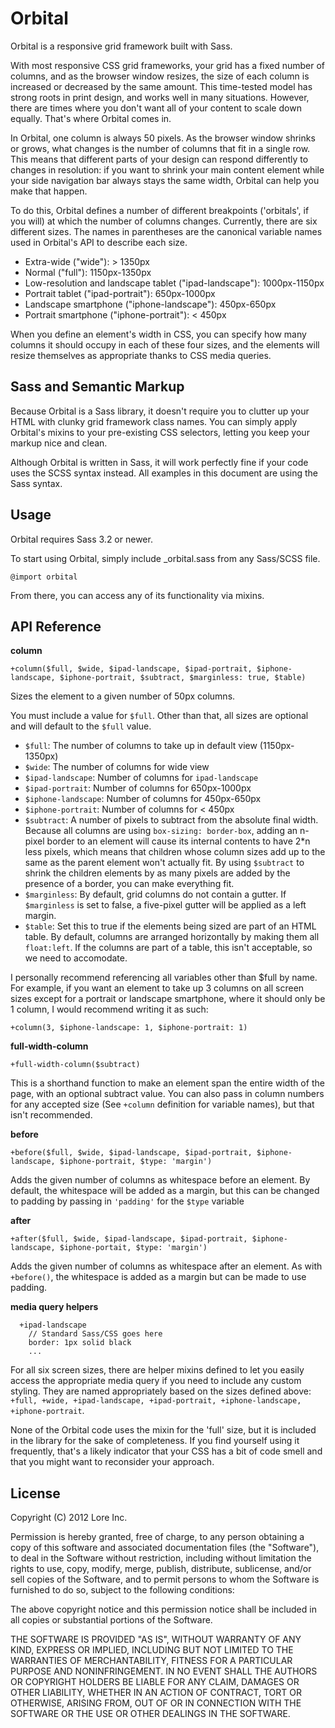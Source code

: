 # Orbital
Orbital is a responsive grid framework built with Sass.

With most responsive CSS grid frameworks, your grid has a fixed number of columns, and as the browser window resizes, the size of each column is increased or decreased by the same amount. This time-tested model has strong roots in print design, and works well in many situations. However, there are times where you don't want all of your content to scale down equally. That's where Orbital comes in.

In Orbital, one column is always 50 pixels. As the browser window shrinks or grows, what changes is the number of columns that fit in a single row. This means that different parts of your design can respond differently to changes in resolution: if you want to shrink your main content element while your side navigation bar always stays the same width, Orbital can help you make that happen.

To do this, Orbital defines a number of different breakpoints ('orbitals', if you will) at which the number of columns changes. Currently, there are six different sizes. The names in parentheses are the canonical variable names used in Orbital's API to describe each size.

  * Extra-wide ("wide"): > 1350px
  * Normal ("full"): 1150px-1350px
  * Low-resolution and landscape tablet ("ipad-landscape"): 1000px-1150px
  * Portrait tablet ("ipad-portrait"): 650px-1000px
  * Landscape smartphone ("iphone-landscape"): 450px-650px
  * Portrait smartphone ("iphone-portrait"): < 450px

When you define an element's width in CSS, you can specify how many columns it should occupy in each of these four sizes, and the elements will resize themselves as appropriate thanks to CSS media queries.


## Sass and Semantic Markup
Because Orbital is a Sass library, it doesn't require you to clutter up your HTML with clunky grid framework class names. You can simply apply Orbital's mixins to your pre-existing CSS selectors, letting you keep your markup nice and clean.

Although Orbital is written in Sass, it will work perfectly fine if your code uses the SCSS syntax instead. All examples in this document are using the Sass syntax.

## Usage
Orbital requires Sass 3.2 or newer.

To start using Orbital, simply include _orbital.sass from any Sass/SCSS file.

```@import orbital```

From there, you can access any of its functionality via mixins.


## API Reference
**column**
```
+column($full, $wide, $ipad-landscape, $ipad-portrait, $iphone-landscape, $iphone-portrait, $subtract, $marginless: true, $table)
```
Sizes the element to a given number of 50px columns.

You must include a value for `$full`. Other than that, all sizes are optional and will default to the `$full` value. 

  * `$full`: The number of columns to take up in default view (1150px-1350px)
  * `$wide`: The number of columns for wide view
  * `$ipad-landscape`: Number of columns for `ipad-landscape`
  * `$ipad-portrait`: Number of columns for 650px-1000px
  * `$iphone-landscape`: Number of columns for 450px-650px
  * `$iphone-portrait`: Number of columns for < 450px
  * `$subtract`: A number of pixels to subtract from the absolute final width. Because all columns are using `box-sizing: border-box`, adding an n-pixel border to an element will cause its internal contents to have 2*n less pixels, which means that children whose column sizes add up to the same as the parent element won't actually fit. By using `$subtract` to shrink the children elements by as many pixels are added by the presence of a border, you can make everything fit.
  * `$marginless`: By default, grid columns do not contain a gutter. If `$marginless` is set to false, a five-pixel gutter will be applied as a left margin.
  * `$table`: Set this to true if the elements being sized are part of an HTML table. By default, columns are arranged horizontally by making them all `float:left`. If the columns are part of a table, this isn't acceptable, so we need to accomodate.

I personally recommend referencing all variables other than $full by name. For example, if you want an element to take up 3 columns on all screen sizes except for a portrait or landscape smartphone, where it should only be 1 column, I would recommend writing it as such:

`+column(3, $iphone-landscape: 1, $iphone-portrait: 1)`


**full-width-column**
```
+full-width-column($subtract)
```

This is a shorthand function to make an element span the entire width of the page, with an optional subtract value. You can also pass in column numbers for any accepted size (See `+column` definition for variable names), but that isn't recommended.


**before**
```
+before($full, $wide, $ipad-landscape, $ipad-portrait, $iphone-landscape, $iphone-portrait, $type: 'margin')
```

Adds the given number of columns as whitespace before an element. By default, the whitespace will be added as a margin, but this can be changed to padding by passing in `'padding'` for the `$type` variable


**after**
```
+after($full, $wide, $ipad-landscape, $ipad-portrait, $iphone-landscape, $iphone-portait, $type: 'margin')
```

Adds the given number of columns as whitespace after an element. As with `+before()`, the whitespace is added as a margin but can be made to use padding.

**media query helpers**
```
  +ipad-landscape
    // Standard Sass/CSS goes here
    border: 1px solid black
    ...
```

For all six screen sizes, there are helper mixins defined to let you easily access the appropriate media query if you need to include any custom styling. They are named appropriately based on the sizes defined above: `+full, +wide, +ipad-landscape, +ipad-portrait, +iphone-landscape, +iphone-portrait`.

None of the Orbital code uses the mixin for the 'full' size, but it is included in the library for the sake of completeness. If you find yourself using it frequently, that's a likely indicator that your CSS has a bit of code smell and that you might want to reconsider your approach.

## License
Copyright (C) 2012 Lore Inc.

Permission is hereby granted, free of charge, to any person obtaining a copy of this software and associated documentation files (the "Software"), to deal in the Software without restriction, including without limitation the rights to use, copy, modify, merge, publish, distribute, sublicense, and/or sell copies of the Software, and to permit persons to whom the Software is furnished to do so, subject to the following conditions:

The above copyright notice and this permission notice shall be included in all copies or substantial portions of the Software.

THE SOFTWARE IS PROVIDED "AS IS", WITHOUT WARRANTY OF ANY KIND, EXPRESS OR IMPLIED, INCLUDING BUT NOT LIMITED TO THE WARRANTIES OF MERCHANTABILITY, FITNESS FOR A PARTICULAR PURPOSE AND NONINFRINGEMENT. IN NO EVENT SHALL THE AUTHORS OR COPYRIGHT HOLDERS BE LIABLE FOR ANY CLAIM, DAMAGES OR OTHER LIABILITY, WHETHER IN AN ACTION OF CONTRACT, TORT OR OTHERWISE, ARISING FROM, OUT OF OR IN CONNECTION WITH THE SOFTWARE OR THE USE OR OTHER DEALINGS IN THE SOFTWARE.